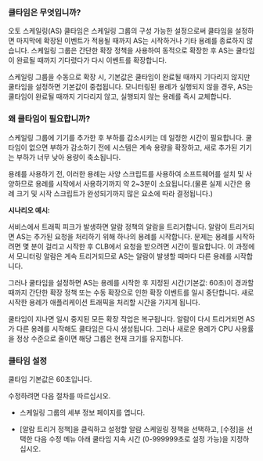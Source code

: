 ### 쿨타임은 무엇입니까?

오토 스케일링(AS) 쿨타임은 스케일링 그룹의 구성 가능한 설정으로써 쿨타임을 설정하면 마지막에 확장된 이벤트가 적용될 때까지 AS는 시작하거나 기타 용례를 종료하지 않습니다. 스케일링 그룹은 간단한 확장 정책을 사용하여 동적으로 확장한 후 AS는 쿨타임이 완료될 때까지 기다렸다가 다시 이벤트를 확장합니다.

스케일링 그룹을 수동으로 확장 시, 기본값은 쿨타임이 완료될 때까지 기다리지 않지만 쿨타임을 설정하면 기본값이 중첩됩니다. 모니터링된 용례가 실행되지 않을 경우, AS는 쿨타임이 완료될 때까지 기다리지 않고, 실행되지 않는 용례를 즉시 교체합니다.

### 왜 쿨타임이 필요합니까?

스케일링 그룹에 기기를 추가한 후 부하를 감소시키는 데 일정한 시간이 필요합니다. 쿨타임이 없으면 부하가 감소하기 전에 시스템은 계속 용량을 확장하고, 새로 추가된 기기는 부하가 너무 낮아 용량이 축소됩니다.

용례를 사용하기 전, 이러한 용례는 사양 스크립트를 사용하여 소프트웨어를 설치 및 사양하므로 용례를 시작에서 사용하기까지 약 2~3분이 소요됩니다.(물론 실제 시간은 용례 크기 및 시작 스크립트가 완성되기까지 많은 요소에 따라 결정됩니다.)

**시나리오 예시:**

서비스에서 트래픽 피크가 발생하면 알람 정책의 알람을 트리거합니다. 알람이 트리거되면 AS는 추가된 요청을 처리하기 위해 하나의 용례를 시작합니다. 문제는 용례를 시작하려면 몇 분이 걸리고 시작한 후 CLB에서 요청을 받으려면 시간이 필요합니다. 이 과정에서 모니터링 알람은 계속 트리거되므로 AS는 알람이 발생할 때마다 다른 용례를 시작합니다.

그러나 쿨타임을 설정하면 AS는 용례를 시작한 후 지정된 시간(기본값: 60초)이 경과할 때까지 간단한 확장 정책 또는 수동 확장으로 인한 확장 이벤트를 일시 중단합니다. 새로 시작한 용례가 애플리케이션 트래픽을 처리할 시간을 가지게 됩니다.

쿨타임이 지나면 일시 중지된 모든 확장 작업은 복구됩니다. 알람이 다시 트리거되면 AS가 다른 용례를 시작해도 쿨타임은 다시 생성됩니다. 그러나 새로운 용례가 CPU 사용률을 정상 수준으로 줄이면 해당 그룹은 현재 크기를 유지합니다.

### 쿨타임 설정

쿨타임 기본값은 60초입니다.

수정하려면 다음 절차를 따르십시오.

- 스케일링 그룹의 세부 정보 페이지를 엽니다.

- [알람 트리거 정책]을 클릭하고 설정할 알람 스케일링 정책을 선택하고, [수정]을 선택한 다음 수정 메뉴 아래 쿨타임 지속 시간 (0-999999초로 설정 가능)을 지정하십시오.
